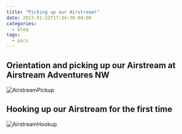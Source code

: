 ```yaml
---
title: "Picking up our Airstream!"
date: 2023-01-22T17:34:30-04:00
categories:
  - blog
tags:
  - pics
---
```


## Orientation and picking up our Airstream at Airstream Adventures NW

![AirstreamPickup](https://by3302files.storage.live.com/y4mJZW0Q_Bd3QpdSG70hbAkUjjvHSS2juQDMOmVwObxDGuwtTLNgrFROtXXT_TV0UqGHgauGtCcXNSS2wg45KswIZa7xxxSecxlguzsJljYlt1yeELnPV2lI7FEKYQSOjJ6UzqBr2KU18zZsFiojCpgNFkpQUVJATJ3Fa90_-OLfQOZpZnHBzR1OcDe0mtFtBIu?width=943&height=707&cropmode=none)

## Hooking up our Airstream for the first time

![AirstreamHookup](https://by3302files.storage.live.com/y4maLaxzOzNnuowMDIVqGik-leOh3mev5Lj5Sk6m1Geu0aNoPdZNHuYobLKVw71Q3pBpZYgRdXis6SuMzGjh7_7q-DlWEmq7cP0MgZQLoCJLnc6OZDDlRirBg3nFIgmkrddMfzPmS98bMAKnfGEpA8yIa5tuyz3-kQTiN_BmQ4BuLfH1TzC2XAMoUMjJkT8MsLE?width=943&height=707&cropmode=none)
